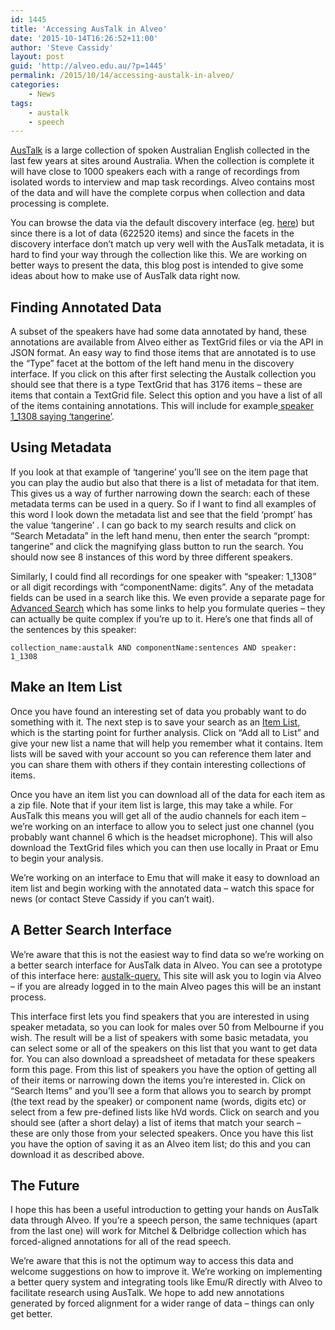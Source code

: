 ```yaml
---
id: 1445
title: 'Accessing AusTalk in Alveo'
date: '2015-10-14T16:26:52+11:00'
author: 'Steve Cassidy'
layout: post
guid: 'http://alveo.edu.au/?p=1445'
permalink: /2015/10/14/accessing-austalk-in-alveo/
categories:
    - News
tags:
    - austalk
    - speech
---
```


[AusTalk](http://bigasc.edu.au/) is a large collection of spoken Australian English collected in the last few years at sites around Australia. When the collection is complete it will have close to 1000 speakers each with a range of recordings from isolated words to interview and map task recordings. Alveo contains most of the data and will have the complete corpus when collection and data processing is complete.

You can browse the data via the default discovery interface (eg. [here](https://app.alveo.edu.au/?f%5Bcollection_name_facet%5D%5B%5D=austalk)) but since there is a lot of data (622520 items) and since the facets in the discovery interface don’t match up very well with the AusTalk metadata, it is hard to find your way through the collection like this. We are working on better ways to present the data, this blog post is intended to give some ideas about how to make use of AusTalk data right now.

## Finding Annotated Data

A subset of the speakers have had some data annotated by hand, these annotations are available from Alveo either as TextGrid files or via the API in JSON format. An easy way to find those items that are annotated is to use the “Type” facet at the bottom of the left hand menu in the discovery interface. If you click on this after first selecting the Austalk collection you should see that there is a type TextGrid that has 3176 items – these are items that contain a TextGrid file. Select this option and you have a list of all of the items containing annotations. This will include for example[ speaker 1\_1308 saying ‘tangerine’](https://app.alveo.edu.au/catalog/austalk/1_1308_2_22_170).

## Using Metadata

If you look at that example of ‘tangerine’ you’ll see on the item page that you can play the audio but also that there is a list of metadata for that item. This gives us a way of further narrowing down the search: each of these metadata terms can be used in a query. So if I want to find all examples of this word I look down the metadata list and see that the field ‘prompt’ has the value ‘tangerine’ . I can go back to my search results and click on “Search Metadata” in the left hand menu, then enter the search “prompt: tangerine” and click the magnifying glass button to run the search. You should now see 8 instances of this word by three different speakers.

Similarly, I could find all recordings for one speaker with “speaker: 1\_1308” or all digit recordings with “componentName: digits”. Any of the metadata fields can be used in a search like this. We even provide a separate page for [Advanced Search](https://app.alveo.edu.au/catalog/advanced_search) which has some links to help you formulate queries – they can actually be quite complex if you’re up to it. Here’s one that finds all of the sentences by this speaker:

```
collection_name:austalk AND componentName:sentences AND speaker: 1_1308
```

## Make an Item List

Once you have found an interesting set of data you probably want to do something with it. The next step is to save your search as an [Item List](http://alveo.edu.au/help/discovering-and-searching-the-collections/saving-your-search-results-to-an-item-list/), which is the starting point for further analysis. Click on “Add all to List” and give your new list a name that will help you remember what it contains. Item lists will be saved with your account so you can reference them later and you can share them with others if they contain interesting collections of items.

Once you have an item list you can download all of the data for each item as a zip file. Note that if your item list is large, this may take a while. For AusTalk this means you will get all of the audio channels for each item – we’re working on an interface to allow you to select just one channel (you probably want channel 6 which is the headset microphone). This will also download the TextGrid files which you can then use locally in Praat or Emu to begin your analysis.

We’re working on an interface to Emu that will make it easy to download an item list and begin working with the annotated data – watch this space for news (or contact Steve Cassidy if you can’t wait).

## A Better Search Interface

We’re aware that this is not the easiest way to find data so we’re working on a better search interface for AusTalk data in Alveo. You can see a prototype of this interface here: [austalk-query.](http://austalk-query.apps.alveo.edu.au/) This site will ask you to login via Alveo – if you are already logged in to the main Alveo pages this will be an instant process.

This interface first lets you find speakers that you are interested in using speaker metadata, so you can look for males over 50 from Melbourne if you wish. The result will be a list of speakers with some basic metadata, you can select some or all of the speakers on this list that you want to get data for. You can also download a spreadsheet of metadata for these speakers form this page. From this list of speakers you have the option of getting all of their items or narrowing down the items you’re interested in. Click on “Search Items” and you’ll see a form that allows you to search by prompt (the text read by the speaker) or component name (words, digits etc) or select from a few pre-defined lists like hVd words. Click on search and you should see (after a short delay) a list of items that match your search – these are only those from your selected speakers. Once you have this list you have the option of saving it as an Alveo item list; do this and you can download it as described above.

## The Future

I hope this has been a useful introduction to getting your hands on AusTalk data through Alveo. If you’re a speech person, the same techniques (apart from the last one) will work for Mitchel &amp; Delbridge collection which has forced-aligned annotations for all of the read speech.

We’re aware that this is not the optimum way to access this data and welcome suggestions on how to improve it. We’re working on implementing a better query system and integrating tools like Emu/R directly with Alveo to facilitate research using AusTalk. We hope to add new annotations generated by forced alignment for a wider range of data – things can only get better.